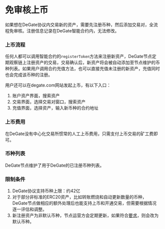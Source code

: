 # 免审核上币

如果想在DeGate协议内交易新的资产，需要先注册币种，然后添加交易对，全流程免审核。注册信息记录在DeGate智能合约内，无法修改。

### 上币流程

任何人都可以调用智能合约的`registerToken`方法来注册新资产，DeGate节点定期观察链上注册资产的交易，交易确认后，新资产将会被自动添加至节点维护的币种列表。如果用户调用合约充值方法，也可以直接充值未注册的新资产，充值同时也会完成该币种的注册。

用户还可以在degate.com网站发起上币，有以下入口：

1. 账户资产界面，搜索资产
2. 交易界面，选择交易对窗口，搜索资产
3. 充值界面，选择资产，输入新币种的合约地址

### 上币费用

在DeGate没有中心化交易所惯常的人工上币费用，只需支付上币交易的矿工费即可。

### 币种列表

DeGate节点维护了用于DeGate的已注册币种列表。

### 限制条件

1. DeGate协议支持币种上限：约42亿
2. 对于部分非标准的ERC20资产，比如转账燃烧和自动更新数量的币种，DeGate节点做相应的额外处理后也能支持上币和开通交易，但需要根据情况逐一评估和调整。
3. 新注册资产为非默认币种，节点运营方会定期更新，如果符合[要求](../concepts/economic-security.md#mo-ren-he-fei-mo-ren-bi-zhong)，则会改为默认币种。
